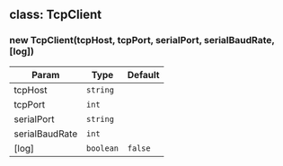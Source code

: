 <a name="TcpClient"></a>
## class: TcpClient
<a name="new_TcpClient_new"></a>
### new TcpClient(tcpHost, tcpPort, serialPort, serialBaudRate, [log])

| Param | Type | Default |
| --- | --- | --- |
| tcpHost | <code>string</code> |  | 
| tcpPort | <code>int</code> |  | 
| serialPort | <code>string</code> |  | 
| serialBaudRate | <code>int</code> |  | 
| [log] | <code>boolean</code> | <code>false</code> | 

